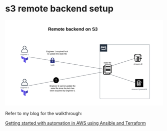 # s3 remote backend setup

![s3_remote_backend_setup_](images/1.png)

Refer to my blog for the walkthrough:

[Getting started with automation in AWS using Ansible and Terraform](https://medium.com/aws-tip/getting-started-with-automation-in-aws-using-ansible-and-terraform-c4679f070e5a)
